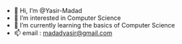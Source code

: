 - 👋 Hi, I’m @Yasir-Madad
- 👀 I’m interested in Computer Science
- 🌱 I’m currently learning the basics of Computer Science 
- 📫 email : madadyasir@gmail.com

<!---
Yasir-Madad/Yasir-Madad is a ✨ special ✨ repository because its `README.md` (this file) appears on your GitHub profile.
You can click the Preview link to take a look at your changes.
--->
